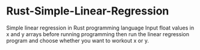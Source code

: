 # Rust-Simple-Linear-Regression
Simple linear regression in Rust programming language
Input float values in x and y arrays before running programming then 
run the linear regression program and choose whether you want to workout x or y.
